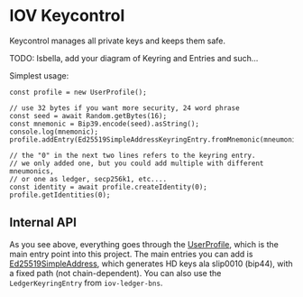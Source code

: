 # IOV Keycontrol

Keycontrol manages all private keys and keeps them safe.

TODO: Isbella, add your diagram of Keyring and Entries and such...

Simplest usage:

```
const profile = new UserProfile();

// use 32 bytes if you want more security, 24 word phrase
const seed = await Random.getBytes(16);
const mnemonic = Bip39.encode(seed).asString();
console.log(mnemonic);
profile.addEntry(Ed25519SimpleAddressKeyringEntry.fromMnemonic(mneumonic));

// the "0" in the next two lines refers to the keyring entry.
// we only added one, but you could add multiple with different mneumonics,
// or one as ledger, secp256k1, etc....
const identity = await profile.createIdentity(0);
profile.getIdentities(0);
```

## Internal API

As you see above, everything goes through the [UserProfile](./classes/userprofile.html),
which is the main entry point into this project. The main entries you can add is
[Ed25519SimpleAddress](./classes/ed25519simpleaddresskeyringentry.html), 
which generates HD keys ala slip0010 (bip44), with a fixed path (not chain-dependent).
You can also use the `LedgerKeyringEntry` from `iov-ledger-bns`. 
